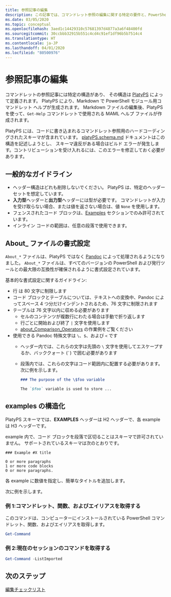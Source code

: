 ```yaml
---
title: 参照記事の編集
description: この記事では、コマンドレット参照の編集に関する特定の要件と、PowerShell ドキュメントの概要トピックについて説明します。
ms.date: 03/05/2020
ms.topic: conceptual
ms.openlocfilehash: 3aed1c14429310c57681397d4877a3a6f48400fd
ms.sourcegitcommit: 30ccbbb32915b551c4cd4c91ef1df96b5b7514c4
ms.translationtype: HT
ms.contentlocale: ja-JP
ms.lasthandoff: 04/01/2020
ms.locfileid: "80500976"
---
```

# <a name="editing-reference-articles"></a>参照記事の編集

コマンドレットの参照記事には特定の構造があり、 その構造は [PlatyPS][] によって定義されます。
PlatyPS により、Markdown で PowerShell モジュール用コマンドレット ヘルプが生成されます。 Markdown ファイルの編集後、PlatyPS を使って、`Get-Help` コマンドレットで使用される MAML ヘルプ ファイルが作成されます。

PlatyPS には、コードに書き込まれるコマンドレット参照用のハードコーディングされたスキーマが含まれています。 [platyPS.schema.md][] ドキュメントはこの構造を記述しようとし、 スキーマ違反がある場合はビルド エラーが発生します。コントリビューションを受け入れるには、このエラーを修正しておく必要があります。

## <a name="general-guidelines"></a>一般的なガイドライン

- ヘッダー構造はどれも削除しないでください。 PlatyPS は、特定のヘッダー セットを想定しています。
- **入力型**ヘッダーと**出力型**ヘッダーには型が必要です。 コマンドレットが入力を受け取らない場合、または値を返さない場合は、値 `None` を使用します。
- フェンスされたコード ブロックは、[Examples](#structuring-examples) セクションでのみ許可されています。
- インライン コードの範囲は、任意の段落で使用できます。

## <a name="formatting-about_-files"></a>About_ ファイルの書式設定

`About_*` ファイルは、PlatyPS ではなく [Pandoc][] によって処理されるようになりました。 `About_*` ファイルは、すべてのバージョンの PowerShell および発行ツールとの最大限の互換性が確保されるように書式設定されています。

基本的な書式設定に関するガイドライン:

- 行 は 80 文字に制限します
- コード ブロックとテーブルについては、テキストへの変換中、Pandoc によってスペース 4 つ分だけインデントされるため、76 文字に制限されます
- テーブルは 76 文字以内に収める必要があります
  - セルのコンテンツが複数行にわたる場合は手動で折り返します
  - 行ごとに開始および終了 `|` 文字を使用します
  - [about_Comparison_Operators][about-example] の作業例をご覧ください
- 使用できる Pandoc 特殊文字は `\`、`$`、および `<` です
  - ヘッダー内では、これらの文字は先頭の `\` 文字を使用してエスケープするか、バッククォート (`` ` ``) で囲む必要があります
  - 段落内では、これらの文字はコード範囲内に配置する必要があります。 次に例を示します。

    ~~~markdown
    ### The purpose of the \$foo variable

    The `$foo` variable is used to store ...
    ~~~

## <a name="structuring-examples"></a>examples の構造化

PlatyPS スキーマでは、**EXAMPLES** ヘッダーは H2 ヘッダーで、各 example は H3 ヘッダーです。

example 内で、コード ブロックを段落で区切ることはスキーマで許可されていません。 サポートされているスキーマは次のとおりです。

```
### Example #X title

0 or more paragraphs
1 or more code blocks
0 or more paragraphs.
```

各 example に数値を指定し、簡単なタイトルを追加します。

次に例を示します。

### <a name="example-1-get-cmdlets-functions-and-aliases"></a>例 1:コマンドレット、関数、およびエイリアスを取得する

このコマンドは、コンピューターにインストールされている PowerShell コマンドレット、関数、およびエイリアスを取得します。

```powershell
Get-Command
```

### <a name="example-2-get-commands-in-the-current-session"></a>例 2:現在のセッションのコマンドを取得する

```powershell
Get-Command -ListImported
```

## <a name="next-steps"></a>次のステップ

[編集チェックリスト](editorial-checklist.md)

<!-- link references -->
[PlatyPS]: https://github.com/powershell/platyps
[platyPS.schema.md]: https://github.com/PowerShell/platyPS/blob/master/platyPS.schema.md
[issue1806]: https://github.com/MicrosoftDocs/PowerShell-Docs/issues/1806
[about-example]: /PowerShell/module/Microsoft.PowerShell.Core/About/about_Comparison_Operators
[Pandoc]: https://pandoc.org
